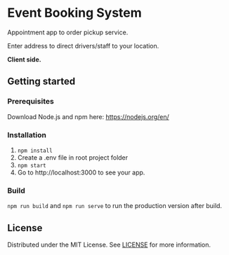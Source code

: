 # Event Booking System
Appointment app to order pickup service.

Enter address to direct drivers/staff to your location.


**Client side.**

## Getting started
### Prerequisites
Download Node.js and npm here: https://nodejs.org/en/
### Installation
1. `npm install`
2. Create a .env file in root project folder
3. `npm start` 
4. Go to http://localhost:3000 to see your app.

### Build
`npm run build` and `npm run serve` to run the production version after build.

## License
Distributed under the MIT License. See [LICENSE](LICENSE) for more information.
